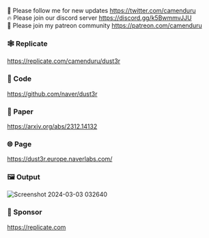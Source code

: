 🐣 Please follow me for new updates https://twitter.com/camenduru <br />
🔥 Please join our discord server https://discord.gg/k5BwmmvJJU <br />
🥳 Please join my patreon community https://patreon.com/camenduru <br />

### 🕸 Replicate
https://replicate.com/camenduru/dust3r

### 🧬 Code
https://github.com/naver/dust3r

### 📄 Paper
https://arxiv.org/abs/2312.14132

### 🌐 Page
https://dust3r.europe.naverlabs.com/

### 🖼 Output
![Screenshot 2024-03-03 032640](https://github.com/camenduru/dust3r-replicate/assets/54370274/6ce1318c-2c5d-48f7-ab43-49ef1dc9e406)

### 🏢 Sponsor
https://replicate.com
